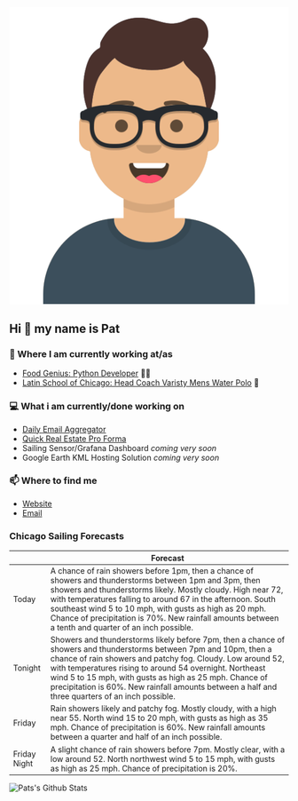 [![Social banner for p-j-falconer](https://raw.githubusercontent.com/P-J-FALCONER/P-J-FALCONER/master/assets/avataaars.svg)](https://patfalconer.com/)
## Hi :wave: my name is Pat

### 💼 Where I am currently working at/as
- [Food Genius: Python Developer](https://getfoodgenius.com/) 🍔🐍
- [Latin School of Chicago: Head Coach Varisty Mens Water Polo](https://www.latinschool.org/) 🤽


### 💻 What i am currently/done working on
 - [Daily Email Aggregator](https://github.com/P-J-FALCONER/dott_daily_mail)
 - [Quick Real Estate Pro Forma](https://github.com/P-J-FALCONER/henry)
 - Sailing Sensor/Grafana Dashboard *coming very soon*
 - Google Earth KML Hosting Solution *coming very soon*

### 📫 Where to find me
 - [Website](https://patfalconer.com/)
 - [Email](mailto:patrick.j.falconer@gmail.com)


### Chicago Sailing Forecasts
|   | Forecast  |
|---|---|
| Today | A chance of rain showers before 1pm, then a chance of showers and thunderstorms between 1pm and 3pm, then showers and thunderstorms likely. Mostly cloudy. High near 72, with temperatures falling to around 67 in the afternoon. South southeast wind 5 to 10 mph, with gusts as high as 20 mph. Chance of precipitation is 70%. New rainfall amounts between a tenth and quarter of an inch possible. |
| Tonight | Showers and thunderstorms likely before 7pm, then a chance of showers and thunderstorms between 7pm and 10pm, then a chance of rain showers and patchy fog. Cloudy. Low around 52, with temperatures rising to around 54 overnight. Northeast wind 5 to 15 mph, with gusts as high as 25 mph. Chance of precipitation is 60%. New rainfall amounts between a half and three quarters of an inch possible. |
| Friday | Rain showers likely and patchy fog. Mostly cloudy, with a high near 55. North wind 15 to 20 mph, with gusts as high as 35 mph. Chance of precipitation is 60%. New rainfall amounts between a quarter and half of an inch possible. |
| Friday Night | A slight chance of rain showers before 7pm. Mostly clear, with a low around 52. North northwest wind 5 to 15 mph, with gusts as high as 25 mph. Chance of precipitation is 20%. |

![Pats's Github Stats](https://github-readme-stats.vercel.app/api?username=p-j-falconer&show_icons=true&theme=radical)

